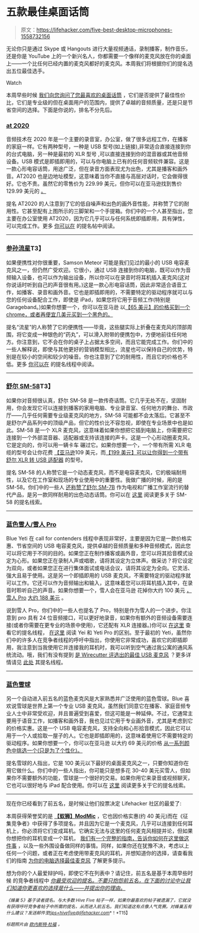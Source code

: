 # 五款最佳桌面话筒

> 原文：<https://lifehacker.com/five-best-desktop-microphones-1558732156>

无论你只是通过 Skype 或 Hangouts 进行大量视频通话，录制播客，制作音乐，还是你是 YouTube 上的一个新兴名人，你都需要一个像样的麦克风放在你的桌面上——一个比任何已经内置的麦克风都好的麦克风。本周我们将根据你们的提名选出五位最佳选手。

Watch

本周早些时候 [我们向您询问了您最喜欢的桌面话筒](http://lifehacker.com/whats-the-best-desktop-microphone-1557291809) ，它们是否提供了最佳性价比，它们是专业级的但在桌面用户的范围内，提供了卓越的音频质量，还是只是节省空间的选择。下面是你说的，排名不分先后。

### [at 2020](http://www.audio-technica.com/cms/wired_mics/c75c5918ed57a8d0/index.html)

音频技术在 2020 年是一个主要的录音室，办公室，做了很多远程工作，在播客的家庭一样。它有两种型号，一种是 USB 型号(如上链接),非常适合直接连接到你的台式电脑，另一种是最初的 XLR 型号 ,可以直接连接到你的混音器或其他音频设备。USB 模式是即插即用的，可以与你电脑上已有的任何音频软件兼容。这是一款心形电容话筒，用途广泛，但在录音方面表现尤为出色，尤其是播客和画外音。AT2020 也是边地址模型，这意味着当你不直接与高层对话时，它会做得很好。它也不贵。虽然它的零售价为 229.99 美元，但你可以在亚马逊找到售价 129.99 美元的 [。](http://www.amazon.com/Audio-Technica-AT2020-USB-Condenser-Microphone/dp/B001AS6OYC?asc_campaign=InlineText&asc_refurl=https://lifehacker.com/five-best-desktop-microphones-1558732156&asc_source=&tag=kinjalifehackerlink-20)

提名 AT2020 的人注意到了它的低自噪声和出色的画外音性能，并称赞了它的耐用性。它甚至配有上图所示的三脚架和一个手提箱。你们中的一个人甚至指出，您主要在办公室使用 AT2020，因为它几乎可以与任何系统即插即用，具有弹性，可以完成工作。更多 [你可以在](http://lifehacker.com/vote-audio-technica-at2020-usb-129-99-amazon-or-xl-1557516177) 的提名帖中阅读。

* * *

### [参孙流星](http://www.samsontech.com/samson/products/microphones/usb-microphones/meteormic/)T3】

如果便携性对你很重要，Samson Meteor 可能是我们见过的最小的 USB 电容麦克风之一，但仍然广受欢迎。它很小，通过 USB 连接到你的电脑，既可以作为音频输入设备，也可以作为输出设备，所以你可以在录音时将耳机插入麦克风(这对你说话时听到自己的声音很有用。)这是一款心形电容话筒，因此非常适合语音工作，如播客、录音和画外音。它也是即插即用的，不需要特定的驱动程序就可以与您的任何设备配合工作，即使是 iPad，如果您将它用于音频工作(特别是 Garageband。)如果你想要一个，你可以在亚马逊 以[【65 美元】的价格买到一个 chrome，或者再便宜几美元买到一个黑色的。](http://www.amazon.com/Samson-Meteor-Studio-Microphone-Cardioid/dp/B004MF39YS/?asc_campaign=InlineText&asc_refurl=https://lifehacker.com/five-best-desktop-microphones-1558732156&asc_source=&tag=kinjalifehackerlink-20)

提名“流星”的人称赞了它的便携性——毕竟，这些腿实际上折叠在麦克风的顶部周围，将它变成一种银色的“药丸”，可以滑入附带的便携包中，方便地前往任何地方。你注意到，它不会在你的桌子上占据太多空间，而且它能完成工作。你们中的一些人解释说，即使与其他更好的营销模型相比，流星也可以保持自己的优势，特别是在较小的空间和较少的噪音。你也注意到了它的耐用性，而且它的价格也不低。更多 [你可以在](http://lifehacker.com/samson-meteor-mic-usb-studio-microphone-65-at-amazon-1557497557) 的提名线程中阅读。

* * *

### [舒尔 SM-58](http://www.shure.com/americas/products/microphones/sm/sm58-vocal-microphone)T3】

如果你对音频很认真，舒尔 SM-58 是一款传奇话筒。它几乎无处不在，坚固耐用，你会发现它可以连接到播客的家用电脑、专业录音室、任何地方的舞台、市政厅——几乎任何需要专业级麦克风的地方，SM-58 可能都不会太落后。它甚至不是舒尔产品系列中的顶级产品，但它的性价比不容忽视，即使在专业场景中也是如此。SM-58 是一个 XLR 麦克风，这意味着如果你想把它插到电脑上，你需要把它连接到一个外部混音器、适配器或支持该连接的声卡。这是一个心形动圈麦克风，它是定向的，你可以用一辆卡车 碾过它。如果你想要一个，一个带有所需 XLR 电缆的型号会让你花费 [【亚马逊](http://www.amazon.com/Shure-SM58-CN-Cardioid-Dynamic-Microphone/dp/B00015H0X4/?asc_campaign=InlineText&asc_refurl=https://lifehacker.com/five-best-desktop-microphones-1558732156&asc_source=&tag=kinjalifehackerlink-20)109 美元，而[【199 美元】可以让你得到一个带有舒尔 XLR 转 USB 适配器](http://www.amazon.com/Shure-SM58-CN-Cardioid-Dynamic-Microphone/dp/B00015H0X4/?asc_campaign=InlineText&asc_refurl=https://lifehacker.com/five-best-desktop-microphones-1558732156&asc_source=&tag=kinjalifehackerlink-20) 的型号。

提名 SM-58 的人称赞它是一个动态麦克风，而不是电容麦克风，它的极端耐用性，以及它在工作室和现场的专业使用中的重要性。我做广播的时候，用的是 SM-58。你们中的一些人 [还称赞了](http://lifehacker.com/vote-shure-sm7-b-why-the-shure-sm7-has-been-around-fo-1557484559)[舒尔 SM-7B](http://www.shure.com/americas/products/microphones/sm/sm7b-vocal-microphone) 作为电视和广播工作室流行的替代产品，是另一款同样耐用的出色动态话筒。你可以在 [这里](http://lifehacker.com/vote-shure-sm58-reason-its-high-quality-its-directi-1557714192) 阅读更多关于 SM-58 的提名线索。

* * *

### [蓝色雪人/雪人 Pro](http://bluemic.com/yeti/)

Blue Yeti 在 call for contenders 线程中表现非常好，主要是因为它是一款价格实惠、节省空间的 USB 电容麦克风，提供卓越的音频质量和多种音频模式，因此您可以将它用于不同的目的。如果您正在制作播客或画外音，您可以将其拾音模式设定为心形。如果您正在录制人声或唱歌，请将其设定为立体声。做采访？将它设定为双向，或者如果您正在进行集体面试或电话会议，请将其设定为全向。它灵活、强大且易于使用。这是另一个即插即用的 USB 麦克风，不需要特定的驱动程序就可以工作。它还可以作为音频输出和输入，这意味着您可以将耳机插入其中，在录音时聆听自己的声音。如果你想要一个，雪人会在亚马逊 花掉你大约 100 美元 [，雪人 Pro](http://www.amazon.com/Blue-Microphones-Yeti-USB-Microphone/dp/B002VA464S?asc_campaign=InlineText&asc_refurl=https://lifehacker.com/five-best-desktop-microphones-1558732156&asc_source=&tag=kinjalifehackerlink-20) [大约 188 美元](http://www.amazon.com/Blue-Microphones-Condenser-Microphone-Multipattern/dp/B004L9KLT6/?asc_campaign=InlineText&asc_refurl=https://lifehacker.com/five-best-desktop-microphones-1558732156&asc_source=&tag=kinjalifehackerlink-20) 。

说到雪人 Pro，你们中的一些人也提名了 Pro，特别是作为雪人的一个进步。你注意到 pro 具有 24 位音频接口，可以更好地录音，如果你有额外的音频设备需要连接(或者你需要在更专业的场景中使用)，它还配有 XLR 连接器。)你可以 [在这里](http://lifehacker.com/vote-blue-yeti-pro-http-www-amazon-com-gp-aw-d-b004l-1557491090) 查看它的提名线程， [在这里](http://bluemic.com/yeti/#/compare/) 阅读 Yei 和 Yeti Pro 的区别。至于最初的 Yeti，虽然你们中的许多人在竞争者线程的呼吁中指出，你使用它非常成功，喜欢它的即插即用，我注意到当我使用它并连接我的耳机时，我可以听到空气通过我公寓的通风系统流动。哦，我们有没有提到 [是 Wirecutter 评选出的最佳 USB 麦克风](http://thewirecutter.com/reviews/the-best-usb-microphone/) ？更多详情请见 [此处](http://lifehacker.com/vote-blue-yeti-usb-microphone-why-i-know-i-recommende-1557295810) 其提名线程。

* * *

### [蓝色雪球](http://bluemic.com/snowball/)

另一个自动进入前五名的蓝色麦克风是大家熟悉并广泛使用的蓝色雪球。Blue 喜欢说雪球是世界上第一个专业 USB 麦克风，虽然我们同意它在播客、家庭音频专业人士中非常受欢迎，并且普遍受到喜爱，但这可能是一种延伸。不过，它通常主要用于语音工作，如播客和画外音，我也见过它用于专业画外音，尤其是考虑到它的价格实惠。这是一个 USB 电容麦克风，支持全向和心形拾音模式，因此它可以用于一个人或拾取一屋子的人。它也是即插即用的，这意味着使用它不需要特定的驱动程序。如果你想要一个，你可以在亚马逊 以大约 69 美元的价格 [从一系列颜色中挑选一个(只是为了个性化)。](http://www.amazon.com/Blue-Microphones-Snowball-Microphone-Textured/dp/B000EOPQ7E?asc_campaign=InlineText&asc_refurl=https://lifehacker.com/five-best-desktop-microphones-1558732156&asc_source=&tag=kinjalifehackerlink-20)

提名雪球的人指出，它是 100 美元以下最好的桌面麦克风之一，只要你知道你在用它做什么。你们中的一些人指出，你可能只是想多花 30-40 美元买雪人，但如果你不需要额外的功能，雪球是一个很好的交易。如果你用它来录音或视频聊天，它也可以很好地与 iPad 配合使用。你可以在 [这里](http://lifehacker.com/vote-blue-snowball-usb-microphone-why-the-yetis-littl-1557496553) 阅读更多关于它的提名线索。

* * *

现在你已经看到了前五名，是时候让他们投票决定 Lifehacker 社区的最爱了:

本周获得荣誉奖的是 [**【蚁狮】ModMic**](http://www.modmic.com/) ，它也因价格实惠(约 40 美元)而在《征集竞争者》中获得了多项提名，并且因为它是一个麦克风，几乎可以连接到任何耳机上，你必须将它们变成耳机。它确实无法与这里的任何麦克风相提并论，但如果你想把你的耳机变成一个耳机， [我们有一个完整的指南，告诉你如何在这里做这件事](http://lifehacker.com/how-to-turn-your-favorite-pair-of-headphones-into-a-hea-1520291511) ，以及一些外围设备做同样的事情。同样，如果你还在犹豫不决，考虑以上任何一个问题，或者正在考虑使用带麦克风的耳机，并想知道你的选择，请查看我们的指南 [为你的电脑选择最佳麦克风](http://lifehacker.com/how-to-choose-the-best-microphone-for-your-pc-1550386418) 了解更多提示。

想为你的个人最爱辩护吗，即使它不在列表中？请记住，前五名是基于本周早些时候 的竞争者线程中 [*你最受欢迎的提名。不要只抱怨前五名，在下面的讨论中让我们知道你更喜欢的选择是什么——并提出你的理由。*](http://lifehacker.com/whats-the-best-desktop-microphone-1557291809)

<small>*《蜂巢 5》基于读者提名。与大多数 Hive Five 帖子一样，如果你最喜欢的帖子被遗漏了，它就没有获得呼吁竞争者帖子中所需的提名，从而进入前五名。我们知道这有点像人气竞赛。对蜂巢五有什么建议？发送邮件至*</small>[<small>*tips+hivefive@lifehacker.com*</small>](mailto:tips+hivefive@lifehacker.com)<small>*！*T15】</small>

<small>*标题照片由*</small> [<small>*欧内斯特·杜福*</small>](https://www.flickr.com/photos/ernestduffoo/5741454316) <small>*。*</small>